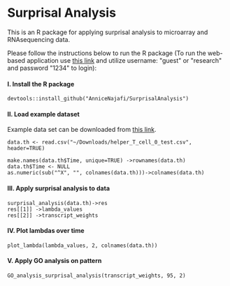 # Surprisal Analysis

This is an R package for applying surprisal analysis to microarray and RNAsequencing data.

 Please follow the instructions below to run the R package (To run the web-based application use <a href="https://najafiannice.shinyapps.io/surprisal_analysis_app/">this link</a> and utilize username: "guest" or "research" and password "1234" to login):

<h4><strong>I.</strong> Install the R package</h4>

```
devtools::install_github("AnniceNajafi/SurprisalAnalysis")
```

<h4><strong>II.</strong> Load example dataset</h4>

Example data set can be downloaded from <a href="https://drive.google.com/file/d/1exoPw_Cnn_vNJACea68oSMTJ4Fg7DNN3/view?usp=drive_link">this link</a>.
```
data.th <- read.csv("~/Downloads/helper_T_cell_0_test.csv", header=TRUE)

make.names(data.th$Time, unique=TRUE) ->rownames(data.th)
data.th$Time <- NULL
as.numeric(sub("^X", "", colnames(data.th)))->colnames(data.th)

```
<h4><strong>III.</strong> Apply surprisal analysis to data</h4>

```
surprisal_analysis(data.th)->res
res[[1]] ->lambda_values
res[[2]] ->transcript_weights
```

<h4><strong>IV.</strong> Plot lambdas over time</h4>

```
plot_lambda(lambda_values, 2, colnames(data.th))
```
<h4><strong>V.</strong> Apply GO analysis on pattern</h4>

```
GO_analysis_surprisal_analysis(transcript_weights, 95, 2)
```



